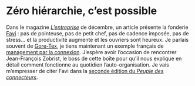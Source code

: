 # Zéro hiérarchie, c’est possible

Dans le magazine [*L’entreprise*](http://www.lentreprise.com/) de décembre, un article présente la fonderie [Favi](http://www.favi.com) : pas de pointeuse, pas de petit chef, pas de cadence imposée, pas de stress… et la productivité augmente et les ouvriers sont heureux. Je parlais souvent de [Gore-Tex](http://www.gore-tex.fr), je tiens maintenant un exemple français de [management par la connexion](https://tcrouzet.com/2006/09/08/manager-par-la-connexion/). J’espère avoir l’occasion de rencontrer Jean-François Zobrist, le boss de cette boîte pour qu’il nous explique en détail comment fonctionne au quotidien l’auto-organisation. Je vais m’empresser de citer Favi dans la [seconde édition du *Peuple des connecteurs*](https://tcrouzet.com/2007/11/20/liberer-les-connecteurs/).